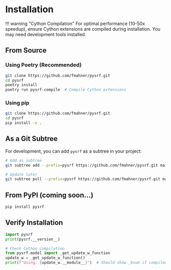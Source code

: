 # Installation

!!! warning "Cython Compilation"
    For optimal performance (10-50x speedup), ensure Cython extensions are compiled during installation. You may need development tools installed.

## From Source

### Using Poetry (Recommended)

```bash
git clone https://github.com/fmahner/pysrf.git
cd pysrf
poetry install
poetry run pysrf-compile  # Compile Cython extensions
```

### Using pip

```bash
git clone https://github.com/fmahner/pysrf.git
cd pysrf
pip install -e .
```

## As a Git Subtree

For development, you can add `pysrf` as a subtree in your project:

```bash
# Add as subtree
git subtree add --prefix=pysrf https://github.com/fmahner/pysrf.git main --squash

# Update later
git subtree pull --prefix=pysrf https://github.com/fmahner/pysrf.git main --squash
```

## From PyPI (coming soon...)

```bash
pip install pysrf
```


## Verify Installation

```python
import pysrf
print(pysrf.__version__)

# Check Cython compilation
from pysrf.model import _get_update_w_function
update_w = _get_update_w_function()
print(f"Using: {update_w.__module__}")  # Should show _bsum if compiled
```



